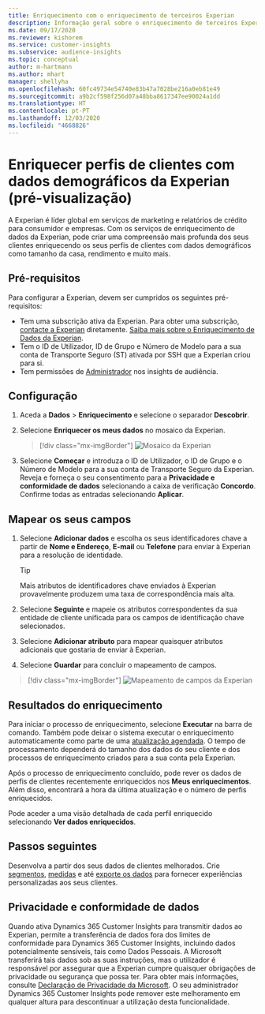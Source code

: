 ```yaml
---
title: Enriquecimento com o enriquecimento de terceiros Experian
description: Informação geral sobre o enriquecimento de terceiros Experian.
ms.date: 09/17/2020
ms.reviewer: kishorem
ms.service: customer-insights
ms.subservice: audience-insights
ms.topic: conceptual
author: m-hartmann
ms.author: mhart
manager: shellyha
ms.openlocfilehash: 60fc49734e54740e83b47a7028be216a0eb81e49
ms.sourcegitcommit: a9b2cf598f256d07a48bba8617347ee90024a1dd
ms.translationtype: HT
ms.contentlocale: pt-PT
ms.lasthandoff: 12/03/2020
ms.locfileid: "4668826"
---
```

# <a name="enrich-customer-profiles-with-demographics-from-experian-preview"></a>Enriquecer perfis de clientes com dados demográficos da Experian (pré-visualização)

A Experian é líder global em serviços de marketing e relatórios de crédito para consumidor e empresas. Com os serviços de enriquecimento de dados da Experian, pode criar uma compreensão mais profunda dos seus clientes enriquecendo os seus perfis de clientes com dados demográficos como tamanho da casa, rendimento e muito mais.

## <a name="prerequisites"></a>Pré-requisitos

Para configurar a Experian, devem ser cumpridos os seguintes pré-requisitos:

- Tem uma subscrição ativa da Experian. Para obter uma subscrição, [contacte a Experian](https://www.experian.com/marketing-services/contact) diretamente. [Saiba mais sobre o Enriquecimento de Dados da Experian](https://www.experian.com/marketing-services/microsoft?cmpid=ems_web_mci_cdppage).
- Tem o ID de Utilizador, ID de Grupo e Número de Modelo para a sua conta de Transporte Seguro (ST) ativada por SSH que a Experian criou para si.
- Tem permissões de [Administrador](permissions.md#administrator) nos insights de audiência.

## <a name="configuration"></a>Configuração

1. Aceda a **Dados** > **Enriquecimento** e selecione o separador **Descobrir**.

1. Selecione **Enriquecer os meus dados** no mosaico da Experian.

   > [!div class="mx-imgBorder"]
   > ![Mosaico da Experian](media/experian-tile.png "Mosaico da Experian")

1. Selecione **Começar** e introduza o ID de Utilizador, o ID de Grupo e o Número de Modelo para a sua conta de Transporte Seguro da Experian. Reveja e forneça o seu consentimento para a **Privacidade e conformidade de dados** selecionando a caixa de verificação **Concordo**. Confirme todas as entradas selecionando **Aplicar**.

## <a name="map-your-fields"></a>Mapear os seus campos

1. Selecione **Adicionar dados** e escolha os seus identificadores chave a partir de **Nome e Endereço**, **E-mail** ou **Telefone** para enviar à Experian para a resolução de identidade.

   > [!TIP]
   > Mais atributos de identificadores chave enviados à Experian provavelmente produzem uma taxa de correspondência mais alta.

1. Selecione **Seguinte** e mapeie os atributos correspondentes da sua entidade de cliente unificada para os campos de identificação chave selecionados.

1. Selecione **Adicionar atributo** para mapear quaisquer atributos adicionais que gostaria de enviar à Experian.

1.  Selecione **Guardar** para concluir o mapeamento de campos.

   > [!div class="mx-imgBorder"]
   > ![Mapeamento de campos da Experian](media/experian-field-mapping.png "Mapeamento de campos da Experian")

## <a name="enrichment-results"></a>Resultados do enriquecimento

Para iniciar o processo de enriquecimento, selecione **Executar** na barra de comando. Também pode deixar o sistema executar o enriquecimento automaticamente como parte de uma [atualização agendada](system.md#schedule-tab). O tempo de processamento dependerá do tamanho dos dados do seu cliente e dos processos de enriquecimento criados para a sua conta pela Experian.

Após o processo de enriquecimento concluído, pode rever os dados de perfis de clientes recentemente enriquecidos nos **Meus enriquecimentos**. Além disso, encontrará a hora da última atualização e o número de perfis enriquecidos.

Pode aceder a uma visão detalhada de cada perfil enriquecido selecionando **Ver dados enriquecidos**.

## <a name="next-steps"></a>Passos seguintes

Desenvolva a partir dos seus dados de clientes melhorados. Crie [segmentos](segments.md), [medidas](measures.md) e até [exporte os dados](export-destinations.md) para fornecer experiências personalizadas aos seus clientes.

## <a name="data-privacy-and-compliance"></a>Privacidade e conformidade de dados

Quando ativa Dynamics 365 Customer Insights para transmitir dados ao Experian, permite a transferência de dados fora dos limites de conformidade para Dynamics 365 Customer Insights, incluindo dados potencialmente sensíveis, tais como Dados Pessoais. A Microsoft transferirá tais dados sob as suas instruções, mas o utilizador é responsável por assegurar que a Experian cumpre quaisquer obrigações de privacidade ou segurança que possa ter. Para obter mais informações, consulte [Declaração de Privacidade da Microsoft](https://go.microsoft.com/fwlink/?linkid=396732).
O seu administrador Dynamics 365 Customer Insights pode remover este melhoramento em qualquer altura para descontinuar a utilização desta funcionalidade.
